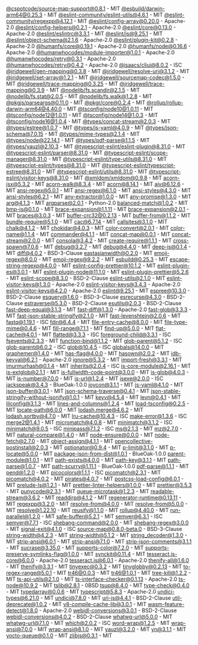 [@cspotcode/source-map-support@0.8.1](https://github.com/cspotcode/node-source-map-support) - MIT
[@esbuild/darwin-arm64@0.25.3](https://github.com/evanw/esbuild) - MIT
[@eslint-community/eslint-utils@4.6.1](https://github.com/eslint-community/eslint-utils) - MIT
[@eslint-community/regexpp@4.12.1](https://github.com/eslint-community/regexpp) - MIT
[@eslint/config-array@0.20.0](https://github.com/eslint/rewrite) - Apache-2.0
[@eslint/config-helpers@0.2.1](https://github.com/eslint/rewrite) - Apache-2.0
[@eslint/core@0.13.0](https://github.com/eslint/rewrite) - Apache-2.0
[@eslint/eslintrc@3.3.1](https://github.com/eslint/eslintrc) - MIT
[@eslint/js@9.25.1](https://github.com/eslint/eslint) - MIT
[@eslint/object-schema@2.1.6](https://github.com/eslint/rewrite) - Apache-2.0
[@eslint/plugin-kit@0.2.8](https://github.com/eslint/rewrite) - Apache-2.0
[@humanfs/core@0.19.1](https://github.com/humanwhocodes/humanfs) - Apache-2.0
[@humanfs/node@0.16.6](https://github.com/humanwhocodes/humanfs) - Apache-2.0
[@humanwhocodes/module-importer@1.0.1](https://github.com/humanwhocodes/module-importer) - Apache-2.0
[@humanwhocodes/retry@0.3.1](https://github.com/humanwhocodes/retry) - Apache-2.0
[@humanwhocodes/retry@0.4.2](https://github.com/humanwhocodes/retry) - Apache-2.0
[@isaacs/cliui@8.0.2](https://github.com/yargs/cliui) - ISC
[@jridgewell/gen-mapping@0.3.8](https://github.com/jridgewell/gen-mapping) - MIT
[@jridgewell/resolve-uri@3.1.2](https://github.com/jridgewell/resolve-uri) - MIT
[@jridgewell/set-array@1.2.1](https://github.com/jridgewell/set-array) - MIT
[@jridgewell/sourcemap-codec@1.5.0](https://github.com/jridgewell/sourcemap-codec) - MIT
[@jridgewell/trace-mapping@0.3.25](https://github.com/jridgewell/trace-mapping) - MIT
[@jridgewell/trace-mapping@0.3.9](https://github.com/jridgewell/trace-mapping) - MIT
[@nodelib/fs.scandir@2.1.5](https://github.com/nodelib/nodelib/tree/master/packages/fs/fs.scandir) - MIT
[@nodelib/fs.stat@2.0.5](https://github.com/nodelib/nodelib/tree/master/packages/fs/fs.stat) - MIT
[@nodelib/fs.walk@1.2.8](https://github.com/nodelib/nodelib/tree/master/packages/fs/fs.walk) - MIT
[@pkgjs/parseargs@0.11.0](https://github.com/pkgjs/parseargs) - MIT
[@pkgr/core@0.2.4](https://github.com/un-ts/pkgr) - MIT
[@rollup/rollup-darwin-arm64@4.40.0](https://github.com/rollup/rollup) - MIT
[@tsconfig/node10@1.0.11](https://github.com/tsconfig/bases) - MIT
[@tsconfig/node12@1.0.11](https://github.com/tsconfig/bases) - MIT
[@tsconfig/node14@1.0.3](https://github.com/tsconfig/bases) - MIT
[@tsconfig/node16@1.0.4](https://github.com/tsconfig/bases) - MIT
[@types/concat-stream@2.0.3](https://github.com/DefinitelyTyped/DefinitelyTyped) - MIT
[@types/estree@1.0.7](https://github.com/DefinitelyTyped/DefinitelyTyped) - MIT
[@types/js-yaml@4.0.9](https://github.com/DefinitelyTyped/DefinitelyTyped) - MIT
[@types/json-schema@7.0.15](https://github.com/DefinitelyTyped/DefinitelyTyped) - MIT
[@types/mime-types@2.1.4](https://github.com/DefinitelyTyped/DefinitelyTyped) - MIT
[@types/node@22.14.1](https://github.com/DefinitelyTyped/DefinitelyTyped) - MIT
[@types/pdf-parse@1.1.5](https://github.com/DefinitelyTyped/DefinitelyTyped) - MIT
[@types/yauzl@2.10.3](https://github.com/DefinitelyTyped/DefinitelyTyped) - MIT
[@typescript-eslint/eslint-plugin@8.31.0](https://github.com/typescript-eslint/typescript-eslint) - MIT
[@typescript-eslint/parser@8.31.0](https://github.com/typescript-eslint/typescript-eslint) - MIT
[@typescript-eslint/scope-manager@8.31.0](https://github.com/typescript-eslint/typescript-eslint) - MIT
[@typescript-eslint/type-utils@8.31.0](https://github.com/typescript-eslint/typescript-eslint) - MIT
[@typescript-eslint/types@8.31.0](https://github.com/typescript-eslint/typescript-eslint) - MIT
[@typescript-eslint/typescript-estree@8.31.0](https://github.com/typescript-eslint/typescript-eslint) - MIT
[@typescript-eslint/utils@8.31.0](https://github.com/typescript-eslint/typescript-eslint) - MIT
[@typescript-eslint/visitor-keys@8.31.0](https://github.com/typescript-eslint/typescript-eslint) - MIT
[@xmldom/xmldom@0.9.8](https://github.com/xmldom/xmldom) - MIT
[acorn-jsx@5.3.2](https://github.com/acornjs/acorn-jsx) - MIT
[acorn-walk@8.3.4](https://github.com/acornjs/acorn) - MIT
[acorn@8.14.1](https://github.com/acornjs/acorn) - MIT
[ajv@6.12.6](https://github.com/ajv-validator/ajv) - MIT
[ansi-regex@5.0.1](https://github.com/chalk/ansi-regex) - MIT
[ansi-regex@6.1.0](https://github.com/chalk/ansi-regex) - MIT
[ansi-styles@4.3.0](https://github.com/chalk/ansi-styles) - MIT
[ansi-styles@6.2.1](https://github.com/chalk/ansi-styles) - MIT
[any-extractor@1.0.0](undefined) - MIT
[any-promise@1.3.0](https://github.com/kevinbeaty/any-promise) - MIT
[arg@4.1.3](https://github.com/zeit/arg) - MIT
[argparse@2.0.1](https://github.com/nodeca/argparse) - Python-2.0
[balanced-match@1.0.2](https://github.com/juliangruber/balanced-match) - MIT
[bmp-js@0.1.0](https://github.com/shaozilee/bmp-js) - MIT
[brace-expansion@1.1.11](https://github.com/juliangruber/brace-expansion) - MIT
[brace-expansion@2.0.1](https://github.com/juliangruber/brace-expansion) - MIT
[braces@3.0.3](https://github.com/micromatch/braces) - MIT
[buffer-crc32@0.2.13](https://github.com/brianloveswords/buffer-crc32) - MIT
[buffer-from@1.1.2](https://github.com/LinusU/buffer-from) - MIT
[bundle-require@5.1.0](undefined) - MIT
[cac@6.7.14](https://github.com/egoist/cac) - MIT
[callsites@3.1.0](https://github.com/sindresorhus/callsites) - MIT
[chalk@4.1.2](https://github.com/chalk/chalk) - MIT
[chokidar@4.0.3](https://github.com/paulmillr/chokidar) - MIT
[color-convert@2.0.1](https://github.com/Qix-/color-convert) - MIT
[color-name@1.1.4](https://github.com/colorjs/color-name) - MIT
[commander@4.1.1](https://github.com/tj/commander.js) - MIT
[concat-map@0.0.1](https://github.com/substack/node-concat-map) - MIT
[concat-stream@2.0.0](https://github.com/maxogden/concat-stream) - MIT
[consola@3.4.2](https://github.com/unjs/consola) - MIT
[create-require@1.1.1](https://github.com/nuxt-contrib/create-require) - MIT
[cross-spawn@7.0.6](https://github.com/moxystudio/node-cross-spawn) - MIT
[debug@3.2.7](https://github.com/visionmedia/debug) - MIT
[debug@4.4.0](https://github.com/debug-js/debug) - MIT
[deep-is@0.1.4](https://github.com/thlorenz/deep-is) - MIT
[diff@4.0.2](https://github.com/kpdecker/jsdiff) - BSD-3-Clause
[eastasianwidth@0.2.0](https://github.com/komagata/eastasianwidth) - MIT
[emoji-regex@8.0.0](https://github.com/mathiasbynens/emoji-regex) - MIT
[emoji-regex@9.2.2](https://github.com/mathiasbynens/emoji-regex) - MIT
[esbuild@0.25.3](https://github.com/evanw/esbuild) - MIT
[escape-string-regexp@4.0.0](https://github.com/sindresorhus/escape-string-regexp) - MIT
[eslint-config-prettier@10.1.2](https://github.com/prettier/eslint-config-prettier) - MIT
[eslint-plugin-es@3.0.1](https://github.com/mysticatea/eslint-plugin-es) - MIT
[eslint-plugin-node@11.1.0](https://github.com/mysticatea/eslint-plugin-node) - MIT
[eslint-plugin-prettier@5.2.6](https://github.com/prettier/eslint-plugin-prettier) - MIT
[eslint-scope@8.3.0](https://github.com/eslint/js) - BSD-2-Clause
[eslint-utils@2.1.0](https://github.com/mysticatea/eslint-utils) - MIT
[eslint-visitor-keys@1.3.0](https://github.com/eslint/eslint-visitor-keys) - Apache-2.0
[eslint-visitor-keys@3.4.3](https://github.com/eslint/eslint-visitor-keys) - Apache-2.0
[eslint-visitor-keys@4.2.0](https://github.com/eslint/js) - Apache-2.0
[eslint@9.25.1](https://github.com/eslint/eslint) - MIT
[espree@10.3.0](https://github.com/eslint/js) - BSD-2-Clause
[esquery@1.6.0](https://github.com/estools/esquery) - BSD-3-Clause
[esrecurse@4.3.0](https://github.com/estools/esrecurse) - BSD-2-Clause
[estraverse@5.3.0](https://github.com/estools/estraverse) - BSD-2-Clause
[esutils@2.0.3](https://github.com/estools/esutils) - BSD-2-Clause
[fast-deep-equal@3.1.3](https://github.com/epoberezkin/fast-deep-equal) - MIT
[fast-diff@1.3.0](https://github.com/jhchen/fast-diff) - Apache-2.0
[fast-glob@3.3.3](https://github.com/mrmlnc/fast-glob) - MIT
[fast-json-stable-stringify@2.1.0](https://github.com/epoberezkin/fast-json-stable-stringify) - MIT
[fast-levenshtein@2.0.6](https://github.com/hiddentao/fast-levenshtein) - MIT
[fastq@1.19.1](https://github.com/mcollina/fastq) - ISC
[fdir@6.4.4](https://github.com/thecodrr/fdir) - MIT
[file-entry-cache@8.0.0](https://github.com/jaredwray/file-entry-cache) - MIT
[file-type-mime@0.4.6](https://github.com/redmundas/file-type-mime) - MIT
[fill-range@7.1.1](https://github.com/jonschlinkert/fill-range) - MIT
[find-up@5.0.0](https://github.com/sindresorhus/find-up) - MIT
[flat-cache@4.0.1](https://github.com/jaredwray/flat-cache) - MIT
[flatted@3.3.3](https://github.com/WebReflection/flatted) - ISC
[foreground-child@3.3.1](https://github.com/tapjs/foreground-child) - ISC
[fsevents@2.3.3](https://github.com/fsevents/fsevents) - MIT
[function-bind@1.1.2](https://github.com/Raynos/function-bind) - MIT
[glob-parent@5.1.2](https://github.com/gulpjs/glob-parent) - ISC
[glob-parent@6.0.2](https://github.com/gulpjs/glob-parent) - ISC
[glob@10.4.5](https://github.com/isaacs/node-glob) - ISC
[globals@14.0.0](https://github.com/sindresorhus/globals) - MIT
[graphemer@1.4.0](https://github.com/flmnt/graphemer) - MIT
[has-flag@4.0.0](https://github.com/sindresorhus/has-flag) - MIT
[hasown@2.0.2](https://github.com/inspect-js/hasOwn) - MIT
[idb-keyval@6.2.1](https://github.com/jakearchibald/idb-keyval) - Apache-2.0
[ignore@5.3.2](https://github.com/kaelzhang/node-ignore) - MIT
[import-fresh@3.3.1](https://github.com/sindresorhus/import-fresh) - MIT
[imurmurhash@0.1.4](https://github.com/jensyt/imurmurhash-js) - MIT
[inherits@2.0.4](https://github.com/isaacs/inherits) - ISC
[is-core-module@2.16.1](https://github.com/inspect-js/is-core-module) - MIT
[is-extglob@2.1.1](https://github.com/jonschlinkert/is-extglob) - MIT
[is-fullwidth-code-point@3.0.0](https://github.com/sindresorhus/is-fullwidth-code-point) - MIT
[is-glob@4.0.3](https://github.com/micromatch/is-glob) - MIT
[is-number@7.0.0](https://github.com/jonschlinkert/is-number) - MIT
[is-url@1.2.4](https://github.com/segmentio/is-url) - MIT
[isexe@2.0.0](https://github.com/isaacs/isexe) - ISC
[jackspeak@3.4.3](https://github.com/isaacs/jackspeak) - BlueOak-1.0.0
[joycon@3.1.1](https://github.com/egoist/joycon) - MIT
[js-yaml@4.1.0](https://github.com/nodeca/js-yaml) - MIT
[json-buffer@3.0.1](https://github.com/dominictarr/json-buffer) - MIT
[json-schema-traverse@0.4.1](https://github.com/epoberezkin/json-schema-traverse) - MIT
[json-stable-stringify-without-jsonify@1.0.1](https://github.com/samn/json-stable-stringify) - MIT
[keyv@4.5.4](https://github.com/jaredwray/keyv) - MIT
[levn@0.4.1](https://github.com/gkz/levn) - MIT
[lilconfig@3.1.3](https://github.com/antonk52/lilconfig) - MIT
[lines-and-columns@1.2.4](https://github.com/eventualbuddha/lines-and-columns) - MIT
[load-tsconfig@0.2.5](undefined) - MIT
[locate-path@6.0.0](https://github.com/sindresorhus/locate-path) - MIT
[lodash.merge@4.6.2](https://github.com/lodash/lodash) - MIT
[lodash.sortby@4.7.0](https://github.com/lodash/lodash) - MIT
[lru-cache@10.4.3](https://github.com/isaacs/node-lru-cache) - ISC
[make-error@1.3.6](https://github.com/JsCommunity/make-error) - ISC
[merge2@1.4.1](https://github.com/teambition/merge2) - MIT
[micromatch@4.0.8](https://github.com/micromatch/micromatch) - MIT
[minimatch@3.1.2](https://github.com/isaacs/minimatch) - ISC
[minimatch@9.0.5](https://github.com/isaacs/minimatch) - ISC
[minipass@7.1.2](https://github.com/isaacs/minipass) - ISC
[ms@2.1.3](https://github.com/vercel/ms) - MIT
[mz@2.7.0](https://github.com/normalize/mz) - MIT
[natural-compare@1.4.0](https://github.com/litejs/natural-compare-lite) - MIT
[node-ensure@0.0.0](https://github.com/bauerca/node-ensure) - MIT
[node-fetch@2.7.0](https://github.com/bitinn/node-fetch) - MIT
[object-assign@4.1.1](https://github.com/sindresorhus/object-assign) - MIT
[opencollective-postinstall@2.0.3](https://github.com/opencollective/opencollective-postinstall) - MIT
[optionator@0.9.4](https://github.com/gkz/optionator) - MIT
[p-limit@3.1.0](https://github.com/sindresorhus/p-limit) - MIT
[p-locate@5.0.0](https://github.com/sindresorhus/p-locate) - MIT
[package-json-from-dist@1.0.1](https://github.com/isaacs/package-json-from-dist) - BlueOak-1.0.0
[parent-module@1.0.1](https://github.com/sindresorhus/parent-module) - MIT
[path-exists@4.0.0](https://github.com/sindresorhus/path-exists) - MIT
[path-key@3.1.1](https://github.com/sindresorhus/path-key) - MIT
[path-parse@1.0.7](https://github.com/jbgutierrez/path-parse) - MIT
[path-scurry@1.11.1](https://github.com/isaacs/path-scurry) - BlueOak-1.0.0
[pdf-parse@1.1.1](git+https://gitlab.com/autokent/pdf-parse) - MIT
[pend@1.2.0](https://github.com/andrewrk/node-pend) - MIT
[picocolors@1.1.1](https://github.com/alexeyraspopov/picocolors) - ISC
[picomatch@2.3.1](https://github.com/micromatch/picomatch) - MIT
[picomatch@4.0.2](https://github.com/micromatch/picomatch) - MIT
[pirates@4.0.7](https://github.com/danez/pirates) - MIT
[postcss-load-config@6.0.1](https://github.com/postcss/postcss-load-config) - MIT
[prelude-ls@1.2.1](https://github.com/gkz/prelude-ls) - MIT
[prettier-linter-helpers@1.0.0](https://github.com/prettier/prettier-linter-helpers) - MIT
[prettier@3.5.3](https://github.com/prettier/prettier) - MIT
[punycode@2.3.1](https://github.com/mathiasbynens/punycode.js) - MIT
[queue-microtask@1.2.3](https://github.com/feross/queue-microtask) - MIT
[readable-stream@3.6.2](https://github.com/nodejs/readable-stream) - MIT
[readdirp@4.1.2](https://github.com/paulmillr/readdirp) - MIT
[regenerator-runtime@0.13.11](https://github.com/facebook/regenerator/tree/main/packages/runtime) - MIT
[regexpp@3.2.0](https://github.com/mysticatea/regexpp) - MIT
[resolve-from@4.0.0](https://github.com/sindresorhus/resolve-from) - MIT
[resolve-from@5.0.0](https://github.com/sindresorhus/resolve-from) - MIT
[resolve@1.22.10](https://github.com/browserify/resolve) - MIT
[reusify@1.1.0](https://github.com/mcollina/reusify) - MIT
[rollup@4.40.0](https://github.com/rollup/rollup) - MIT
[run-parallel@1.2.0](https://github.com/feross/run-parallel) - MIT
[safe-buffer@5.2.1](https://github.com/feross/safe-buffer) - MIT
[semver@6.3.1](https://github.com/npm/node-semver) - ISC
[semver@7.7.1](https://github.com/npm/node-semver) - ISC
[shebang-command@2.0.0](https://github.com/kevva/shebang-command) - MIT
[shebang-regex@3.0.0](https://github.com/sindresorhus/shebang-regex) - MIT
[signal-exit@4.1.0](https://github.com/tapjs/signal-exit) - ISC
[source-map@0.8.0-beta.0](https://github.com/mozilla/source-map) - BSD-3-Clause
[string-width@4.2.3](https://github.com/sindresorhus/string-width) - MIT
[string-width@5.1.2](https://github.com/sindresorhus/string-width) - MIT
[string_decoder@1.3.0](https://github.com/nodejs/string_decoder) - MIT
[strip-ansi@6.0.1](https://github.com/chalk/strip-ansi) - MIT
[strip-ansi@7.1.0](https://github.com/chalk/strip-ansi) - MIT
[strip-json-comments@3.1.1](https://github.com/sindresorhus/strip-json-comments) - MIT
[sucrase@3.35.0](https://github.com/alangpierce/sucrase) - MIT
[supports-color@7.2.0](https://github.com/chalk/supports-color) - MIT
[supports-preserve-symlinks-flag@1.0.0](https://github.com/inspect-js/node-supports-preserve-symlinks-flag) - MIT
[synckit@0.11.4](https://github.com/un-ts/synckit) - MIT
[tesseract.js-core@6.0.0](https://github.com/naptha/tesseract.js-core) - Apache-2.0
[tesseract.js@6.0.1](https://github.com/naptha/tesseract.js) - Apache-2.0
[thenify-all@1.6.0](https://github.com/thenables/thenify-all) - MIT
[thenify@3.3.1](https://github.com/thenables/thenify) - MIT
[tinyexec@0.3.2](https://github.com/tinylibs/tinyexec) - MIT
[tinyglobby@0.2.13](https://github.com/SuperchupuDev/tinyglobby) - MIT
[to-regex-range@5.0.1](https://github.com/micromatch/to-regex-range) - MIT
[tr46@0.0.3](https://github.com/Sebmaster/tr46.js) - MIT
[tr46@1.0.1](https://github.com/Sebmaster/tr46.js) - MIT
[tree-kill@1.2.2](https://github.com/pkrumins/node-tree-kill) - MIT
[ts-api-utils@2.1.0](https://github.com/JoshuaKGoldberg/ts-api-utils) - MIT
[ts-interface-checker@0.1.13](https://github.com/gristlabs/ts-interface-checker) - Apache-2.0
[ts-node@10.9.2](https://github.com/TypeStrong/ts-node) - MIT
[tslib@2.8.1](https://github.com/Microsoft/tslib) - 0BSD
[tsup@8.4.0](https://github.com/egoist/tsup) - MIT
[type-check@0.4.0](https://github.com/gkz/type-check) - MIT
[typedarray@0.0.6](https://github.com/substack/typedarray) - MIT
[typescript@5.8.3](https://github.com/microsoft/TypeScript) - Apache-2.0
[undici-types@6.21.0](https://github.com/nodejs/undici) - MIT
[undici@7.8.0](https://github.com/nodejs/undici) - MIT
[uri-js@4.4.1](https://github.com/garycourt/uri-js) - BSD-2-Clause
[util-deprecate@1.0.2](https://github.com/TooTallNate/util-deprecate) - MIT
[v8-compile-cache-lib@3.0.1](https://github.com/cspotcode/v8-compile-cache-lib) - MIT
[wasm-feature-detect@1.8.0](https://github.com/GoogleChromeLabs/wasm-feature-detect) - Apache-2.0
[webidl-conversions@3.0.1](https://github.com/jsdom/webidl-conversions) - BSD-2-Clause
[webidl-conversions@4.0.2](https://github.com/jsdom/webidl-conversions) - BSD-2-Clause
[whatwg-url@5.0.0](https://github.com/jsdom/whatwg-url) - MIT
[whatwg-url@7.1.0](https://github.com/jsdom/whatwg-url) - MIT
[which@2.0.2](https://github.com/isaacs/node-which) - ISC
[word-wrap@1.2.5](https://github.com/jonschlinkert/word-wrap) - MIT
[wrap-ansi@7.0.0](https://github.com/chalk/wrap-ansi) - MIT
[wrap-ansi@8.1.0](https://github.com/chalk/wrap-ansi) - MIT
[yauzl@3.2.0](https://github.com/thejoshwolfe/yauzl) - MIT
[yn@3.1.1](https://github.com/sindresorhus/yn) - MIT
[yocto-queue@0.1.0](https://github.com/sindresorhus/yocto-queue) - MIT
[zlibjs@0.3.1](https://github.com/imaya/zlib.js) - MIT

